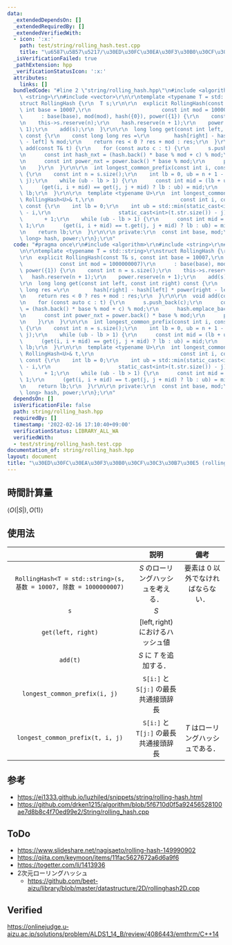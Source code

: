 ```yaml
---
data:
  _extendedDependsOn: []
  _extendedRequiredBy: []
  _extendedVerifiedWith:
  - icon: ':x:'
    path: test/string/rolling_hash.test.cpp
    title: "\u6587\u5B57\u5217/\u30ED\u30FC\u30EA\u30F3\u30B0\u30CF\u30C3\u30B7\u30E5"
  _isVerificationFailed: true
  _pathExtension: hpp
  _verificationStatusIcon: ':x:'
  attributes:
    links: []
  bundledCode: "#line 2 \"string/rolling_hash.hpp\"\n#include <algorithm>\r\n#include\
    \ <string>\r\n#include <vector>\r\n\r\ntemplate <typename T = std::string>\r\n\
    struct RollingHash {\r\n  T s;\r\n\r\n  explicit RollingHash(const T& s, const\
    \ int base = 10007,\r\n                       const int mod = 1000000007)\r\n\
    \      : base(base), mod(mod), hash({0}), power({1}) {\r\n    const int n = s.size();\r\
    \n    this->s.reserve(n);\r\n    hash.reserve(n + 1);\r\n    power.reserve(n +\
    \ 1);\r\n    add(s);\r\n  }\r\n\r\n  long long get(const int left, const int right)\
    \ const {\r\n    const long long res =\r\n        hash[right] - hash[left] * power[right\
    \ - left] % mod;\r\n    return res < 0 ? res + mod : res;\r\n  }\r\n\r\n  void\
    \ add(const T& t) {\r\n    for (const auto c : t) {\r\n      s.push_back(c);\r\
    \n      const int hash_nxt = (hash.back() * base % mod + c) % mod;\r\n      hash.emplace_back(hash_nxt);\r\
    \n      const int power_nxt = power.back() * base % mod;\r\n      power.emplace_back(power_nxt);\r\
    \n    }\r\n  }\r\n\r\n  int longest_common_prefix(const int i, const int j) const\
    \ {\r\n    const int n = s.size();\r\n    int lb = 0, ub = n + 1 - std::max(i,\
    \ j);\r\n    while (ub - lb > 1) {\r\n      const int mid = (lb + ub) >> 1;\r\n\
    \      (get(i, i + mid) == get(j, j + mid) ? lb : ub) = mid;\r\n    }\r\n    return\
    \ lb;\r\n  }\r\n\r\n  template <typename U>\r\n  int longest_common_prefix(const\
    \ RollingHash<U>& t,\r\n                            const int i, const int j)\
    \ const {\r\n    int lb = 0;\r\n    int ub = std::min(static_cast<int>(s.size())\
    \ - i,\r\n                      static_cast<int>(t.str.size()) - j)\r\n      \
    \       + 1;\r\n    while (ub - lb > 1) {\r\n      const int mid = (lb + ub) >>\
    \ 1;\r\n      (get(i, i + mid) == t.get(j, j + mid) ? lb : ub) = mid;\r\n    }\r\
    \n    return lb;\r\n  }\r\n\r\n private:\r\n  const int base, mod;\r\n  std::vector<long\
    \ long> hash, power;\r\n};\r\n"
  code: "#pragma once\r\n#include <algorithm>\r\n#include <string>\r\n#include <vector>\r\
    \n\r\ntemplate <typename T = std::string>\r\nstruct RollingHash {\r\n  T s;\r\n\
    \r\n  explicit RollingHash(const T& s, const int base = 10007,\r\n           \
    \            const int mod = 1000000007)\r\n      : base(base), mod(mod), hash({0}),\
    \ power({1}) {\r\n    const int n = s.size();\r\n    this->s.reserve(n);\r\n \
    \   hash.reserve(n + 1);\r\n    power.reserve(n + 1);\r\n    add(s);\r\n  }\r\n\
    \r\n  long long get(const int left, const int right) const {\r\n    const long\
    \ long res =\r\n        hash[right] - hash[left] * power[right - left] % mod;\r\
    \n    return res < 0 ? res + mod : res;\r\n  }\r\n\r\n  void add(const T& t) {\r\
    \n    for (const auto c : t) {\r\n      s.push_back(c);\r\n      const int hash_nxt\
    \ = (hash.back() * base % mod + c) % mod;\r\n      hash.emplace_back(hash_nxt);\r\
    \n      const int power_nxt = power.back() * base % mod;\r\n      power.emplace_back(power_nxt);\r\
    \n    }\r\n  }\r\n\r\n  int longest_common_prefix(const int i, const int j) const\
    \ {\r\n    const int n = s.size();\r\n    int lb = 0, ub = n + 1 - std::max(i,\
    \ j);\r\n    while (ub - lb > 1) {\r\n      const int mid = (lb + ub) >> 1;\r\n\
    \      (get(i, i + mid) == get(j, j + mid) ? lb : ub) = mid;\r\n    }\r\n    return\
    \ lb;\r\n  }\r\n\r\n  template <typename U>\r\n  int longest_common_prefix(const\
    \ RollingHash<U>& t,\r\n                            const int i, const int j)\
    \ const {\r\n    int lb = 0;\r\n    int ub = std::min(static_cast<int>(s.size())\
    \ - i,\r\n                      static_cast<int>(t.str.size()) - j)\r\n      \
    \       + 1;\r\n    while (ub - lb > 1) {\r\n      const int mid = (lb + ub) >>\
    \ 1;\r\n      (get(i, i + mid) == t.get(j, j + mid) ? lb : ub) = mid;\r\n    }\r\
    \n    return lb;\r\n  }\r\n\r\n private:\r\n  const int base, mod;\r\n  std::vector<long\
    \ long> hash, power;\r\n};\r\n"
  dependsOn: []
  isVerificationFile: false
  path: string/rolling_hash.hpp
  requiredBy: []
  timestamp: '2022-02-16 17:10:40+09:00'
  verificationStatus: LIBRARY_ALL_WA
  verifiedWith:
  - test/string/rolling_hash.test.cpp
documentation_of: string/rolling_hash.hpp
layout: document
title: "\u30ED\u30FC\u30EA\u30F3\u30B0\u30CF\u30C3\u30B7\u30E5 (rolling hash)"
---
```



## 時間計算量

$\langle O(\lvert S \rvert), O(1) \rangle$


## 使用法

||説明|備考|
|:--:|:--:|:--:|
|`RollingHash<T = std::string>(s, 基数 = 10007, 除数 = 1000000007)`|$S$ のローリングハッシュを考える．|要素は $0$ 以外でなければならない．|
|`s`|$S$||
|`get(left, right)`|$[\mathrm{left}, \mathrm{right})$ におけるハッシュ値||
|`add(t)`|$S$ に $T$ を追加する．||
|`longest_common_prefix(i, j)`|`S[i:]` と `S[j:]` の最長共通接頭辞長||
|`longest_common_prefix(t, i, j)`|`S[i:]` と `T[j:]` の最長共通接頭辞長|$T$ はローリングハッシュである．|


## 参考

- https://ei1333.github.io/luzhiled/snippets/string/rolling-hash.html
- https://github.com/drken1215/algorithm/blob/5f6710d0f5a92456528100ae7d8b8c4f70ed99e2/String/rolling_hash.cpp


## ToDo

- https://www.slideshare.net/nagisaeto/rolling-hash-149990902
- https://qiita.com/keymoon/items/11fac5627672a6d6a9f6
- https://togetter.com/li/1413936
- 2次元ローリングハッシュ
  - https://github.com/beet-aizu/library/blob/master/datastructure/2D/rollinghash2D.cpp


## Verified

https://onlinejudge.u-aizu.ac.jp/solutions/problem/ALDS1_14_B/review/4086443/emthrm/C++14
